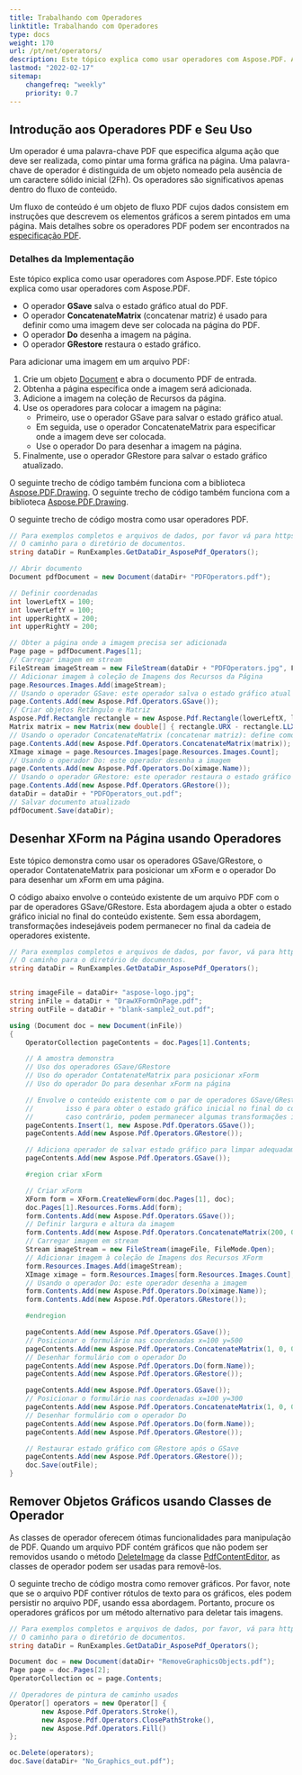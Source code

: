 ```yaml
---
title: Trabalhando com Operadores
linktitle: Trabalhando com Operadores
type: docs
weight: 170
url: /pt/net/operators/
description: Este tópico explica como usar operadores com Aspose.PDF. As classes de operadores oferecem ótimas funcionalidades para manipulação de PDF.
lastmod: "2022-02-17"
sitemap:
    changefreq: "weekly"
    priority: 0.7
---
```

<script type="application/ld+json">
{
    "@context": "https://schema.org",
    "@type": "TechArticle",
    "headline": "Trabalhando com Operadores",
    "alternativeHeadline": "Como usar operadores em PDF",
    "author": {
        "@type": "Person",
        "name":"Anastasiia Holub",
        "givenName": "Anastasiia",
        "familyName": "Holub",
        "url":"https://www.linkedin.com/in/anastasiia-holub-750430225/"
    },
    "genre": "geração de documento pdf",
    "keywords": "pdf, c#, operadores em pdf, usar operadores em pdf",
    "wordcount": "302",
    "proficiencyLevel":"Iniciante",
    "publisher": {
        "@type": "Organization",
        "name": "Equipe de Documentação Aspose.PDF",
        "url": "https://products.aspose.com/pdf",
        "logo": "https://www.aspose.cloud/templates/aspose/img/products/pdf/aspose_pdf-for-net.svg",
        "alternateName": "Aspose",
        "sameAs": [
            "https://facebook.com/aspose.pdf/",
            "https://twitter.com/asposepdf",
            "https://www.youtube.com/channel/UCmV9sEg_QWYPi6BJJs7ELOg/featured",
            "https://www.linkedin.com/company/aspose",
            "https://stackoverflow.com/questions/tagged/aspose",
            "https://aspose.quora.com/",
            "https://aspose.github.io/"
        ],
        "contactPoint": [
            {
                "@type": "ContactPoint",
                "telephone": "+1 903 306 1676",
                "contactType": "vendas",
                "areaServed": "US",
                "availableLanguage": "en"
            },
            {
                "@type": "ContactPoint",
                "telephone": "+44 141 628 8900",
                "contactType": "vendas",
                "areaServed": "GB",
                "availableLanguage": "en"
            },
            {
                "@type": "ContactPoint",
                "telephone": "+61 2 8006 6987",
                "contactType": "vendas",
                "areaServed": "AU",
                "availableLanguage": "en"
            }
        ]
    },
    "url": "/net/operators/",
    "mainEntityOfPage": {
        "@type": "WebPage",
        "@id": "/net/operators/"
    },
    "dateModified": "2022-02-04",
    "description": "Este tópico explica como usar operadores com Aspose.PDF. As classes de operadores oferecem ótimas funcionalidades para manipulação de PDF."
}
</script>
## Introdução aos Operadores PDF e Seu Uso

Um operador é uma palavra-chave PDF que especifica alguma ação que deve ser realizada, como pintar uma forma gráfica na página. Uma palavra-chave de operador é distinguida de um objeto nomeado pela ausência de um caractere sólido inicial (2Fh). Os operadores são significativos apenas dentro do fluxo de conteúdo.

Um fluxo de conteúdo é um objeto de fluxo PDF cujos dados consistem em instruções que descrevem os elementos gráficos a serem pintados em uma página. Mais detalhes sobre os operadores PDF podem ser encontrados na [especificação PDF](https://opensource.adobe.com/dc-acrobat-sdk-docs/).

### Detalhes da Implementação

Este tópico explica como usar operadores com Aspose.PDF.
Este tópico explica como usar operadores com Aspose.PDF.

- O operador **GSave** salva o estado gráfico atual do PDF.
- O operador **ConcatenateMatrix** (concatenar matriz) é usado para definir como uma imagem deve ser colocada na página do PDF.
- O operador **Do** desenha a imagem na página.
- O operador **GRestore** restaura o estado gráfico.

Para adicionar uma imagem em um arquivo PDF:

1. Crie um objeto [Document](https://reference.aspose.com/pdf/net/aspose.pdf/document) e abra o documento PDF de entrada.
1. Obtenha a página específica onde a imagem será adicionada.
1. Adicione a imagem na coleção de Recursos da página.
1. Use os operadores para colocar a imagem na página:
   - Primeiro, use o operador GSave para salvar o estado gráfico atual.
   - Em seguida, use o operador ConcatenateMatrix para especificar onde a imagem deve ser colocada.
   - Use o operador Do para desenhar a imagem na página.
1. Finalmente, use o operador GRestore para salvar o estado gráfico atualizado.

O seguinte trecho de código também funciona com a biblioteca [Aspose.PDF.Drawing](/pdf/pt/net/drawing/).
O seguinte trecho de código também funciona com a biblioteca [Aspose.PDF.Drawing](/pdf/pt/net/drawing/).

O seguinte trecho de código mostra como usar operadores PDF.

```csharp
// Para exemplos completos e arquivos de dados, por favor vá para https://github.com/aspose-pdf/Aspose.PDF-for-.NET
// O caminho para o diretório de documentos.
string dataDir = RunExamples.GetDataDir_AsposePdf_Operators();

// Abrir documento
Document pdfDocument = new Document(dataDir+ "PDFOperators.pdf");

// Definir coordenadas
int lowerLeftX = 100;
int lowerLeftY = 100;
int upperRightX = 200;
int upperRightY = 200;

// Obter a página onde a imagem precisa ser adicionada
Page page = pdfDocument.Pages[1];
// Carregar imagem em stream
FileStream imageStream = new FileStream(dataDir + "PDFOperators.jpg", FileMode.Open);
// Adicionar imagem à coleção de Imagens dos Recursos da Página
page.Resources.Images.Add(imageStream);
// Usando o operador GSave: este operador salva o estado gráfico atual
page.Contents.Add(new Aspose.Pdf.Operators.GSave());
// Criar objetos Retângulo e Matriz
Aspose.Pdf.Rectangle rectangle = new Aspose.Pdf.Rectangle(lowerLeftX, lowerLeftY, upperRightX, upperRightY);
Matrix matrix = new Matrix(new double[] { rectangle.URX - rectangle.LLX, 0, 0, rectangle.URY - rectangle.LLY, rectangle.LLX, rectangle.LLY });
// Usando o operador ConcatenateMatrix (concatenar matriz): define como a imagem deve ser colocada
page.Contents.Add(new Aspose.Pdf.Operators.ConcatenateMatrix(matrix));
XImage ximage = page.Resources.Images[page.Resources.Images.Count];
// Usando o operador Do: este operador desenha a imagem
page.Contents.Add(new Aspose.Pdf.Operators.Do(ximage.Name));
// Usando o operador GRestore: este operador restaura o estado gráfico
page.Contents.Add(new Aspose.Pdf.Operators.GRestore());
dataDir = dataDir + "PDFOperators_out.pdf";
// Salvar documento atualizado
pdfDocument.Save(dataDir);
```
## Desenhar XForm na Página usando Operadores

Este tópico demonstra como usar os operadores GSave/GRestore, o operador ContatenateMatrix para posicionar um xForm e o operador Do para desenhar um xForm em uma página.

O código abaixo envolve o conteúdo existente de um arquivo PDF com o par de operadores GSave/GRestore. Esta abordagem ajuda a obter o estado gráfico inicial no final do conteúdo existente. Sem essa abordagem, transformações indesejáveis podem permanecer no final da cadeia de operadores existente.

```csharp
// Para exemplos completos e arquivos de dados, por favor, vá para https://github.com/aspose-pdf/Aspose.PDF-for-.NET
// O caminho para o diretório de documentos.
string dataDir = RunExamples.GetDataDir_AsposePdf_Operators();


string imageFile = dataDir+ "aspose-logo.jpg";
string inFile = dataDir + "DrawXFormOnPage.pdf";
string outFile = dataDir + "blank-sample2_out.pdf";

using (Document doc = new Document(inFile))
{
    OperatorCollection pageContents = doc.Pages[1].Contents;

    // A amostra demonstra
    // Uso dos operadores GSave/GRestore
    // Uso do operador ContatenateMatrix para posicionar xForm
    // Uso do operador Do para desenhar xForm na página

    // Envolve o conteúdo existente com o par de operadores GSave/GRestore
    //        isso é para obter o estado gráfico inicial no final do conteúdo existente
    //        caso contrário, podem permanecer algumas transformações indesejáveis no final da cadeia de operadores existente
    pageContents.Insert(1, new Aspose.Pdf.Operators.GSave());
    pageContents.Add(new Aspose.Pdf.Operators.GRestore());

    // Adiciona operador de salvar estado gráfico para limpar adequadamente o estado gráfico após novos comandos
    pageContents.Add(new Aspose.Pdf.Operators.GSave());

    #region criar xForm

    // Criar xForm
    XForm form = XForm.CreateNewForm(doc.Pages[1], doc);
    doc.Pages[1].Resources.Forms.Add(form);
    form.Contents.Add(new Aspose.Pdf.Operators.GSave());
    // Definir largura e altura da imagem
    form.Contents.Add(new Aspose.Pdf.Operators.ConcatenateMatrix(200, 0, 0, 200, 0, 0));
    // Carregar imagem em stream
    Stream imageStream = new FileStream(imageFile, FileMode.Open);
    // Adicionar imagem à coleção de Imagens dos Recursos XForm
    form.Resources.Images.Add(imageStream);
    XImage ximage = form.Resources.Images[form.Resources.Images.Count];
    // Usando o operador Do: este operador desenha a imagem
    form.Contents.Add(new Aspose.Pdf.Operators.Do(ximage.Name));
    form.Contents.Add(new Aspose.Pdf.Operators.GRestore());

    #endregion

    pageContents.Add(new Aspose.Pdf.Operators.GSave());
    // Posicionar o formulário nas coordenadas x=100 y=500
    pageContents.Add(new Aspose.Pdf.Operators.ConcatenateMatrix(1, 0, 0, 1, 100, 500));
    // Desenhar formulário com o operador Do
    pageContents.Add(new Aspose.Pdf.Operators.Do(form.Name));
    pageContents.Add(new Aspose.Pdf.Operators.GRestore());

    pageContents.Add(new Aspose.Pdf.Operators.GSave());
    // Posicionar o formulário nas coordenadas x=100 y=300
    pageContents.Add(new Aspose.Pdf.Operators.ConcatenateMatrix(1, 0, 0, 1, 100, 300));
    // Desenhar formulário com o operador Do
    pageContents.Add(new Aspose.Pdf.Operators.Do(form.Name));
    pageContents.Add(new Aspose.Pdf.Operators.GRestore());

    // Restaurar estado gráfico com GRestore após o GSave
    pageContents.Add(new Aspose.Pdf.Operators.GRestore());
    doc.Save(outFile);
}
```
## Remover Objetos Gráficos usando Classes de Operador

As classes de operador oferecem ótimas funcionalidades para manipulação de PDF. Quando um arquivo PDF contém gráficos que não podem ser removidos usando o método [DeleteImage](https://reference.aspose.com/pdf/net/aspose.pdf.facades/pdfcontenteditor/methods/deleteimage) da classe [PdfContentEditor](https://reference.aspose.com/pdf/net/aspose.pdf.facades/pdfcontenteditor), as classes de operador podem ser usadas para removê-los.

O seguinte trecho de código mostra como remover gráficos. Por favor, note que se o arquivo PDF contiver rótulos de texto para os gráficos, eles podem persistir no arquivo PDF, usando essa abordagem. Portanto, procure os operadores gráficos por um método alternativo para deletar tais imagens.

```csharp
// Para exemplos completos e arquivos de dados, por favor, vá para https://github.com/aspose-pdf/Aspose.PDF-for-.NET
// O caminho para o diretório de documentos.
string dataDir = RunExamples.GetDataDir_AsposePdf_Operators();

Document doc = new Document(dataDir+ "RemoveGraphicsObjects.pdf");
Page page = doc.Pages[2];
OperatorCollection oc = page.Contents;

// Operadores de pintura de caminho usados
Operator[] operators = new Operator[] {
        new Aspose.Pdf.Operators.Stroke(),
        new Aspose.Pdf.Operators.ClosePathStroke(),
        new Aspose.Pdf.Operators.Fill()
};

oc.Delete(operators);
doc.Save(dataDir+ "No_Graphics_out.pdf");
```

<script type="application/ld+json">
{
    "@context": "http://schema.org",
    "@type": "SoftwareApplication",
    "name": "Aspose.PDF para .NET Library",
    "image": "https://www.aspose.cloud/templates/aspose/img/products/pdf/aspose_pdf-for-net.svg",
    "url": "https://www.aspose.com/",
    "publisher": {
        "@type": "Organization",
        "name": "Aspose.PDF",
        "url": "https://products.aspose.com/pdf",
        "logo": "https://www.aspose.cloud/templates/aspose/img/products/pdf/aspose_pdf-for-net.svg",
        "alternateName": "Aspose",
        "sameAs": [
            "https://facebook.com/aspose.pdf/",
            "https://twitter.com/asposepdf",
            "https://www.youtube.com/channel/UCmV9sEg_QWYPi6BJJs7ELOg/featured",
            "https://www.linkedin.com/company/aspose",
            "https://stackoverflow.com/questions/tagged/aspose",
            "https://aspose.quora.com/",
            "https://aspose.github.io/"
        ],
        "contactPoint": [
            {
                "@type": "ContactPoint",
                "telephone": "+1 903 306 1676",
                "contactType": "vendas",
                "areaServed": "US",
                "availableLanguage": "en"
            },
            {
                "@type": "ContactPoint",
                "telephone": "+44 141 628 8900",
                "contactType": "vendas",
                "areaServed": "GB",
                "availableLanguage": "en"
            },
            {
                "@type": "ContactPoint",
                "telephone": "+61 2 8006 6987",
                "contactType": "vendas",
                "areaServed": "AU",
                "availableLanguage": "en"
            }
        ]
    },
    "offers": {
        "@type": "Offer",
        "price": "1199",
        "priceCurrency": "USD"
    },
    "applicationCategory": "Biblioteca de Manipulação de PDF para .NET",
    "downloadUrl": "https://www.nuget.org/packages/Aspose.PDF/",
    "operatingSystem": "Windows, MacOS, Linux",
    "screenshot": "https://docs.aspose.com/pdf/net/create-pdf-document/screenshot.png",
    "softwareVersion": "2022.1",
    "aggregateRating": {
        "@type": "AggregateRating",
        "ratingValue": "5",
        "ratingCount": "16"
    }
}
</script>
```

